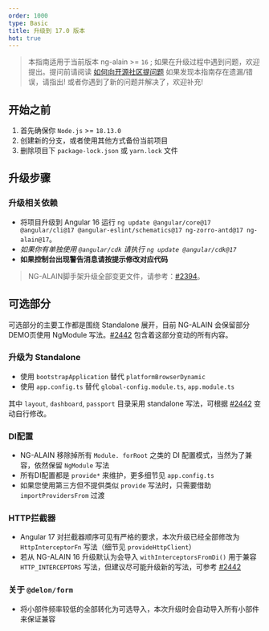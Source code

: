 ```yaml
---
order: 1000
type: Basic
title: 升级到 17.0 版本
hot: true
---
```


> 本指南适用于当前版本 ng-alain >= `16` ;
> 如果在升级过程中遇到问题，欢迎提出。提问前请阅读 [如何向开源社区提问题](https://github.com/seajs/seajs/issues/545)
> 如果发现本指南存在遗漏/错误，请指出!
> 或者你遇到了新的问题并解决了，欢迎补充!

## 开始之前

1. 首先确保你 `Node.js` >= `18.13.0`
2. 创建新的分支，或者使用其他方式备份当前项目
3. 删除项目下 `package-lock.json` 或 `yarn.lock` 文件

## 升级步骤

### 升级相关依赖

- 将项目升级到 Angular 16 运行 `ng update @angular/core@17 @angular/cli@17 @angular-eslint/schematics@17 ng-zorro-antd@17 ng-alain@17`。
- _如果你有单独使用 `@angular/cdk` 请执行 `ng update @angular/cdk@17`_
- **如果控制台出现警告消息请按提示修改对应代码**

> NG-ALAIN脚手架升级全部变更文件，请参考：[#2394](https://github.com/ng-alain/ng-alain/pull/2394/files)。

## 可选部分

可选部分的主要工作都是围绕 Standalone 展开，目前 NG-ALAIN 会保留部分DEMO页使用 NgModule 写法。[#2442](https://github.com/ng-alain/ng-alain/pull/2442/files) 包含着这部分变动的所有内容。

### 升级为 Standalone

- 使用 `bootstrapApplication` 替代 `platformBrowserDynamic`
- 使用 `app.config.ts` 替代 `global-config.module.ts`, `app.module.ts`

其中 `layout`, `dashboard`, `passport` 目录采用 standalone 写法，可根据 [#2442](https://github.com/ng-alain/ng-alain/pull/2442/files) 变动自行修改。

### DI配置

- NG-ALAIN 移除掉所有 `Module. forRoot` 之类的 DI 配置模式，当然为了兼容，依然保留 `NgModule` 写法
- 所有DI配置都是 `provide*` 来维护，更多细节见 `app.config.ts`
- 如果您使用第三方但不提供类似 `provide` 写法时，只需要借助 `importProvidersFrom` 过渡

### HTTP拦截器

- Angular 17 对拦截器顺序可见有严格的要求，本次升级已经全部修改为 `HttpInterceptorFn` 写法（细节见 `provideHttpClient`）
- 若从 NG-ALAIN 16 升级默认为会导入 `withInterceptorsFromDi()` 用于兼容 `HTTP_INTERCEPTORS` 写法，但建议尽可能升级新的写法，可参考 [#2442](https://github.com/ng-alain/ng-alain/pull/2442/files)

### 关于 `@delon/form`

- 将小部件频率较低的全部转化为可选导入，本次升级时会自动导入所有小部件来保证兼容
